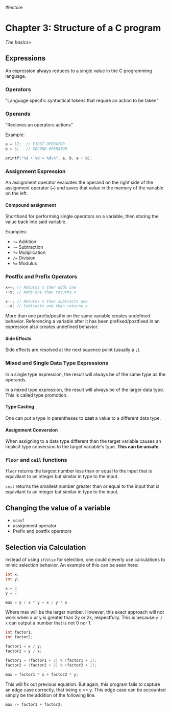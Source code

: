 #lecture 

# Chapter 3: Structure of a C program
*The basics+*

## Expressions
An expression always reduces to a single value in the C programming language.

### Operators
"Language specific syntactical tokens that require an action to be taken"

### Operands
"Recieves an operators actions"

Example:
```c
a = 17;  // FIRST OPERATOR
b = 5;   // SECOND OPERATOR

printf("%d + %d = %d\n", a, b, a + b);
```

### Assignment Expression
An assignment operator evaluates the operand on the right side of the assignment operator (`=`) and saves that value in the memory of the variable on the left.

#### Compound assignment
Shorthand for performing single operators on a variable, then storing the value back into said variable.

Examples:
- `+=` Addition
- `-=` Subtraction
- `*=` Muliplication
- `/=` Division
- `%=` Modulus

### Postfix and Prefix Operators
```c
x++; // Returns x then adds one
++x; // Adds one then returns x

x--; // Returns x then subtracts one
--x; // Subtracts one then returns x
```
More than one prefix/postfix on the same variable creates undefined behavior. Referencing a variable after it has been prefixed/postfixed in an expression also creates undefined behavior.

#### Side Effects
Side effects are resolved at the next squence point (usually a `;`).

### Mixed and Single Data Type Expressions
In a single type expression, the result will always be of the same type as the operands.

In a mixed type expression, the result will always be of the larger data type. This is called type  promotion.

#### Type Casting
One can put a type in parentheses to **cast** a value to a different data type.

#### Assignment Conversion
When assigning to a data type different than the target variable causes an implicit type conversion to the target variable's type. **This can be unsafe**. 

### `floor` and `ceil` functions
`floor` returns the largest number less than or equal to the input that is equivilant to an integer but similar in type to the input. 

`ceil` returns the smallest number greater than or equal to the input that is equivilant to an integer but similar in type to the input. 

## Changing the value of a variable
- `scanf`
- assignment operator
- Prefix and postfix operators 

## Selection via Calculation
Instead of using `if`/`else` for selection, one could cleverly use calculations to mimic selection behavior. An example of this can be seen here:

```C
int x;
int y;

x = 5
y = 7

max = y / x * y + x / y * x 
```

Where max will be the larger number. However, this exact approach will not work when x or y is greater than 2y or 2x, respectfully. This is because `y / x` can output a number that is not 0 nor 1.

```c
int factor1;
int factor2;

factor1 = x / y;
factor2 = y / x;

factor1 = (factor1 + 2) % (factor1 + 1);
factor2 = (factor2 + 2) % (factor2 + 1);

max = factor1 * x + factor2 * y;
```

This will fix out previous equation. But again, this program fails to capture an edge case correctly, that being x == y. This edge case can be accounted simply be the addition of the following line.

```c
max /= factor1 + factor2;
```

